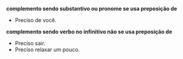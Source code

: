 
**complemento sendo substantivo ou pronome se usa preposição de**

-  Preciso de você.
  
**complemento sendo verbo no infinitivo não se usa preposição de**

- Preciso sair.  
- Preciso relaxar um pouco.

